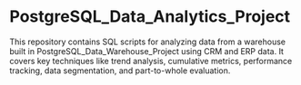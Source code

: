 # PostgreSQL_Data_Analytics_Project
This repository contains SQL scripts for analyzing data from a warehouse built in PostgreSQL_Data_Warehouse_Project using CRM and ERP data. It covers key techniques like trend analysis, cumulative metrics, performance tracking, data segmentation, and part-to-whole evaluation.
